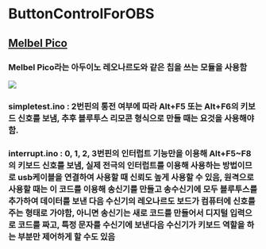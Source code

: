 # ButtonControlForOBS

## [Melbel Pico](https://mellbell.cc/products/pico)  
### Melbel Pico라는 아두이노 레오나르도와 같은 칩을 쓰는 모듈을 사용함  

[![](https://cdn.shopify.com/s/files/1/0005/5522/1039/products/Main_2_1024x1024@2x.jpg?v=1553440263)](https://youtu.be/UUvNUbrtRTo)  

### simpletest.ino : 2번핀의 통전 여부에 따라 Alt+F5 또는 Alt+F6의 키보드 신호를 보냄, 추후 블루투스 리모콘 형식으로 만들 때는 요것을 사용해야 함.  
### interrupt.ino : 0, 1, 2, 3번핀의 인터럽트 기능만을 이용해 Alt+F5~F8의 키보드 신호를 보냄, 실제 전극의 인터럽트를 이용해 사용하는 방법이므로 usb케이블을 연결하여 사용할 때 신뢰도 높게 사용할 수 있음, 원격으로 사용할 때는 이 코드를 이용해 송신기를 만들고 송수신기에 모두 블루투스를 추가하여 데이터를 보낸 다음 수신기의 레오나르도 보드가 컴퓨터에 신호를 주는 형태로 가야함, 아니면 송신기는 새로 코드를 만들어서 디지털 입력으로 코드를 짜고, 특정 문자를 수신기에 보낸다음 수신기가 키보드 역할을 하는 부분만 제어하게 할 수도 있음  

